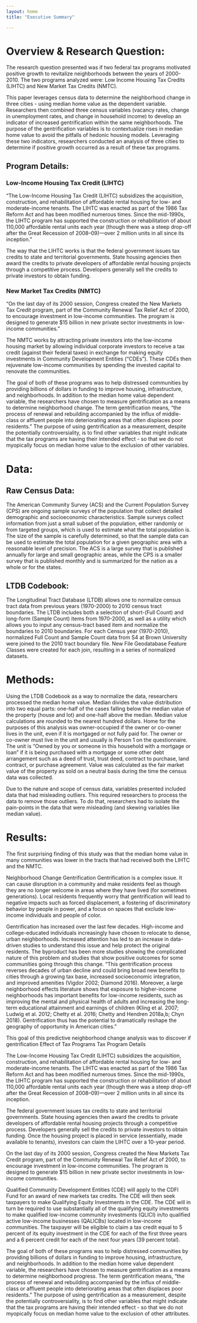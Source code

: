 ```yaml
---
layout: home
title: "Executive Summary"

---
```


# Overview & Research Question:
The research question presented was if two federal tax programs motivated positive growth to revitalize neighborhoods between the years of 2000-2010.  The two programs analyzed were: Low Income Housing Tax Credits (LIHTC) and New Market Tax Credits (NMTC).

This paper leverages census data to determine the neighborhood change in three cities - using median home value as the dependent variable.  Researchers then combined three census variables (vacancy rates, change in unemployment rates, and change in household income) to develop an indicator of increased gentrification within the same neighborhoods.  The purpose of the gentrification variables is to contextualize rises in median home value to avoid the pitfalls of hedonic housing models.  Leveraging these two indicators, researchers conducted an analysis of three cities to determine if positive growth occurred as a result of these tax programs.  

## Program Details:
### Low-Income Housing Tax Credit (LIHTC)
“The Low-Income Housing Tax Credit (LIHTC) subsidizes the acquisition, construction, and rehabilitation of affordable rental housing for low- and moderate-income tenants. The LIHTC was enacted as part of the 1986 Tax Reform Act and has been modified numerous times. Since the mid-1990s, the LIHTC program has supported the construction or rehabilitation of about 110,000 affordable rental units each year (though there was a steep drop-off after the Great Recession of 2008–09)—over 2 million units in all since its inception.”

The way that the LIHTC works is that the federal government issues tax credits to state and territorial governments. State housing agencies then award the credits to private developers of affordable rental housing projects through a competitive process. Developers generally sell the credits to private investors to obtain funding.  

### New Market Tax Credits (NMTC)
“On the last day of its 2000 session, Congress created the New Markets Tax Credit program, part of the Community Renewal Tax Relief Act of 2000, to encourage investment in low-income communities. The program is designed to generate $15 billion in new private sector investments in low-income communities.”

The NMTC works by attracting private investors into the low-income housing market by allowing individual corporate investors to receive a tax credit (against their federal taxes) in exchange for making equity investments in Community Development Entities (“CDEs”).  These CDEs then rejuvenate low-income communities by spending the invested capital to renovate the communities.   

The goal of both of these programs was to help distressed communities by providing billions of dollars in funding to improve housing, infrastructure, and neighborhoods.  In addition to the median home value dependent variable, the researchers have chosen to measure gentrification as a means to determine neighborhood change.  The term gentrification means, “the process of renewal and rebuilding accompanied by the influx of middle-class or affluent people into deteriorating areas that often displaces poor residents.”  The purpose of using gentrification as a measurement, despite the potentially controversiality, is to find other variables that might indicate that the tax programs are having their intended effect - so that we do not myopically focus on median home value to the exclusion of other variables.

# Data:
## Raw Census Data:
The American Community Survey (ACS) and the Current Population Survey (CPS) are ongoing sample surveys of the population that collect detailed demographic and socioeconomic characteristics. Sample surveys collect information from just a small subset of the population, either randomly or from targeted groups, which is used to estimate what the total population is. The size of the sample is carefully determined, so that the sample data can be used to estimate the total population for a given geographic area with a reasonable level of precision. The ACS is a large survey that is published annually for large and small geographic areas, while the CPS is a smaller survey that is published monthly and is summarized for the nation as a whole or for the states.

## LTDB Codebook:
The Longitudinal Tract Database (LTDB) allows one to normalize census tract data from previous years (1970-2000) to 2010 census tract boundaries. The LTDB includes both a selection of short-(Full Count) and long-form (Sample Count) items from 1970-2000, as well as a utility which allows you to input any census-tract based item and normalize the boundaries to 2010 boundaries.  For each Census year (1970-2010), normalized Full Count and Sample Count data from S4 at Brown University were joined to the 2010 tract boundary file.  New File Geodatabase Feature Classes were created for each join, resulting in a series of normalized datasets.

# Methods:
Using the LTDB Codebook as a way to normalize the data, researchers processed the median home value.  Median divides the value distribution into two equal parts: one-half of the cases falling below the median value of the property (house and lot) and one-half above the median. Median value calculations are rounded to the nearest hundred dollars. Home for the purposes of this analysis was owner-occupied if the owner or co-owner lives in the unit, even if it is mortgaged or not fully paid for. The owner or co-owner must live in the unit and usually is Person 1 on the questionnaire. The unit is “Owned by you or someone in this household with a mortgage or loan” if it is being purchased with a mortgage or some other debt arrangement such as a deed of trust, trust deed, contract to purchase, land contract, or purchase agreement. Value was calculated as the fair market value of the property as sold on a neutral basis during the time the census data was collected.  

Due to the nature and scope of census data, variables presented included data that had misleading outliers.  This required researchers to process the data to remove those outliers.  To do that, researchers had to isolate the pain-points in the data that were misleading (and skewing variables like median value).  

# Results:
The first surprising finding of this study was that the median home value in many communities was lower in the tracts that had received both the LIHTC and the NMTC.  

Neighborhood Change
Gentrification
Gentrification is a complex issue.  It can cause disruption in a community and make residents feel as though they are no longer welcome in areas where they have lived (for sometimes generations).  Local residents frequently worry that gentrification will lead to negative impacts such as forced displacement, a fostering of discriminatory behavior by people in power, and a focus on spaces that exclude low-income individuals and people of color.

Gentrification has increased over the last few decades.  High-income and college-educated individuals increasingly have chosen to relocate to dense, urban neighborhoods.  Increased attention has led to an increase in data-driven studies to understand this issue and help protect the original residents. The byproduct has been more studies showing the complicated nature of this problem and studies that show positive outcomes for some communities going through this change.  “This gentrification process reverses decades of urban decline and could bring broad new benefits to cities through a growing tax base, increased socioeconomic integration, and improved amenities (Vigdor 2002; Diamond 2016). Moreover, a large neighborhood effects literature shows that exposure to higher-income neighborhoods has important benefits for low-income residents, such as improving the mental and physical health of adults and increasing the long-term educational attainment and earnings of children (Kling et al. 2007; Ludwig et al. 2012; Chetty et al. 2016; Chetty and Hendren 2018a,b; Chyn 2018). Gentrification thus has the potential to dramatically reshape the geography of opportunity in American cities.”
  
This goal of this predictive neighborhood change analysis was to discover if gentrification 
Effect of Tax Programs
Tax Program Details

The Low-Income Housing Tax Credit (LIHTC) subsidizes the acquisition, construction, and rehabilitation of affordable rental housing for low- and moderate-income tenants. The LIHTC was enacted as part of the 1986 Tax Reform Act and has been modified numerous times. Since the mid-1990s, the LIHTC program has supported the construction or rehabilitation of about 110,000 affordable rental units each year (though there was a steep drop-off after the Great Recession of 2008–09)—over 2 million units in all since its inception.

The federal government issues tax credits to state and territorial governments. State housing agencies then award the credits to private developers of affordable rental housing projects through a competitive process. Developers generally sell the credits to private investors to obtain funding. Once the housing project is placed in service (essentially, made available to tenants), investors can claim the LIHTC over a 10-year period.

On the last day of its 2000 session, Congress created the New Markets Tax Credit program, part of the Community Renewal Tax Relief Act of 2000, to encourage investment in low-income communities. The program is designed to generate $15 billion in new private sector investments in low-income communities.

Qualified Community Development Entities (CDE) will apply to the CDFI Fund for an award of new markets tax credits. The CDE will then seek taxpayers to make Qualifying Equity Investments in the CDE. The CDE will in turn be required to use substantially all of the qualifying equity investments to make qualified low-income community investments (QLICI) in/to qualified active low-income businesses (QALICBs) located in low-income communities. The taxpayer will be eligible to claim a tax credit equal to 5 percent of its equity investment in the CDE for each of the first three years and a 6 percent credit for each of the next four years (39 percent total).

The goal of both of these programs was to help distressed communities by providing billions of dollars in funding to improve housing, infrastructure, and neighborhoods.  In addition to the median home value dependent variable, the researchers have chosen to measure gentrification as a means to determine neighborhood progress.  The term gentrification means, “the process of renewal and rebuilding accompanied by the influx of middle-class or affluent people into deteriorating areas that often displaces poor residents.”  The purpose of using gentrification as a measurement, despite the potentially controversiality, is to find other variables that might indicate that the tax programs are having their intended effect - so that we do not myopically focus on median home value to the exclusion of other attributes.
